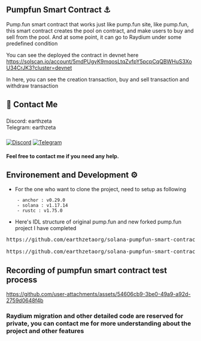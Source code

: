 ## Pumpfun Smart Contract ⚓
Pump.fun smart contract that works just like pump.fun site, like pump.fun, this smart contract creates the pool on contract, and make users to buy and sell from the pool.
And at some point, it can go to Raydium under some predefined condition


You can see the deployed the contract in devnet here
https://solscan.io/account/5mdPUgyK9mqosLtqZvfpY5pcpCqQBWHuS3XoU34CrJK3?cluster=devnet

In here, you can see the creation transaction, buy and sell transaction and withdraw transaction

## 👋 Contact Me

### 
Discord: earthzeta             
Telegram: earthzeta
###
<div style={{display:flex; justify-content:space-evenly}}> 
    <a href="https://discordapp.com/users/339619501081362432" target="_blank"><img alt="Discord"
        src="https://img.shields.io/badge/Discord-7289DA?style=for-the-badge&logo=discord&logoColor=white"/></a>
    <a href="https://t.me/earthzeta" target="_blank"><img alt="Telegram"
        src="https://img.shields.io/badge/Telegram-26A5E4?style=for-the-badge&logo=telegram&logoColor=white"/></a>
</div>


#### Feel free to contact me if you need any help.

## Environement and Development ⚙️
- For the one who want to clone the project, need to setup as following
```
    - anchor : v0.29.0
    - solana : v1.17.14
    - rustc : v1.75.0 
```
- Here's IDL structure of original pump.fun and new forked pump.fun project I have completed
<pre>
https://github.com/earthzetaorg/solana-pumpfun-smart-contract-forking/blob/main/target/deploy/bonding_curve.json 

https://github.com/earthzetaorg/solana-pumpfun-smart-contract-forking/blob/main/target/deploy/pump-fun-IDL_original.json
</pre>


## Recording of pumpfun smart contract test process

https://github.com/user-attachments/assets/54606cb9-3be0-49a9-a92d-2759d0648f4b


### Raydium migration and other detailed code are reserved for private, you can contact me for more understanding about the project and other features





